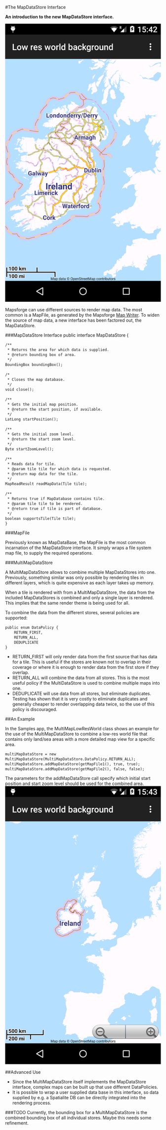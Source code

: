 
#The MapDataStore Interface

**An introduction to the new MapDataStore interface.**

![Screenshot MultiMap1](images/multimap1.png)

Mapsforge can use different sources to render map data. The most common is a MapFile, as generated by the Mapsforge [Map Writer](Getting-Started-Map-Writer.md). To widen the source of map data, a new interface has been factored out, the MapDataStore.

###MapDataStore Interface
    public interface MapDataStore {

	/**
	 * Returns the area for which data is supplied.
	 * @return bounding box of area.
	 */
	BoundingBox boundingBox();

	/*
	 * Closes the map database.
	 */
	void close();

	/**
	 * Gets the initial map position.
	 * @return the start position, if available.
	 */
	LatLong startPosition();
	
	/**
	 * Gets the initial zoom level.
	 * @return the start zoom level.
	 */
	Byte startZoomLevel();

	/**
	 * Reads data for tile.
	 * @param tile tile for which data is requested.
	 * @return map data for the tile.
	 */
	MapReadResult readMapData(Tile tile);

	/**
	 * Returns true if MapDatabase contains tile.
	 * @param tile tile to be rendered.
	 * @return true if tile is part of database.
	 */
	boolean supportsTile(Tile tile);
	}

###MapFile

Previously known as MapDataBase, the MapFile is the most common incarnation of the MapDataStore interface. It simply wraps a file system map file, to supply the required operations.

###MultiMapDataStore

A MultiMapDataStore allows to combine multiple MapDataStores into one. Previously, something similar was only possible by rendering tiles in different layers, which is quite expensive as each layer takes up memory.

When a tile is rendered with from a MultiMapDataStore, the data from the included MapDataStores is combined and only a single layer is rendered. This implies that the same render theme is being used for all.

To combine the data from the different stores, several policies are supported:

 	public enum DataPolicy {
		RETURN_FIRST, 
		RETURN_ALL, 
		DEDUPLICATE 
	}
	
 - RETURN_FIRST will only render data from the first source that has data for a tile. This is useful if the stores are known not to overlap in their coverage or where it is enough to render data from the first store if they overlap.
 - RETURN_ALL will combine the data from all stores. This is the most useful policy if the MultiDataStore is used to combine multiple maps into one.
 - DEDUPLICATE will use data from all stores, but eliminate duplicates. Testing has shown that it is very costly to eliminate duplicates and generally cheaper to render overlapping data twice, so the use of this policy is discouraged.

##An Example

In the Samples app, the MultiMapLowResWorld class shows an example for the use of the MultiMapDataStore to combine a low-res world file that contains only land/sea areas with a more detailed map view for a specific area. 

	multiMapDataStore = new MultiMapDataStore(MultiMapDataStore.DataPolicy.RETURN_ALL);
	multiMapDataStore.addMapDataStore(getMapFile1(), true, true);
	multiMapDataStore.addMapDataStore(getMapFile2(), false, false);
	
The parameters for the addMapDataStore call specify which initial start position and start zoom level should be used for the combined area.
![Screenshot MultiMap1](images/multimap2.png)

##Advanced Use
 - Since the MultiMapDataStore itself implements the MapDataStore interface, complex maps can be built up that use different DataPolicies. 
 - It is possible to wrap a user supplied data base in this interface, so data supplied by e.g. a Spatialite DB can be directly integrated into the rendering process.

###TODO
Currently, the bounding box for a MultiMapDataStore is the combined bounding box of all individual stores. Maybe this needs some refinement.

